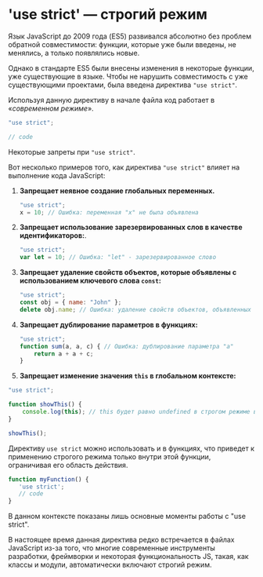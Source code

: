 # 'use strict' — строгий режим

Язык JavaScript до 2009 года (ES5) развивался абсолютно без проблем обратной совместимости: функции, которые уже были
введены, не менялись, а только появлялись новые.

Однако в стандарте ES5 были внесены изменения в некоторые функции, уже существующие в языке. Чтобы не нарушить
совместимость с уже существующими проектами, была введена директива `"use strict"`.

Используя данную директиву в начале файла код работает в «_современном режиме_».

```js
"use strict";

// code
```

Некоторые запреты при `"use strict"`.

Вот несколько примеров того, как директива `"use strict"` влияет на выполнение кода JavaScript:

1. **Запрещает неявное создание глобальных переменных.**
   ```javascript
   "use strict";
   x = 10; // Ошибка: переменная "x" не была объявлена
   ```

2. **Запрещает использование зарезервированных слов в качестве идентификаторов:**.
   ```javascript
   "use strict";
   var let = 10; // Ошибка: "let" - зарезервированное слово
   ```

3. **Запрещает удаление свойств объектов, которые объявлены с использованием ключевого слова `const`:**
   ```javascript
   "use strict";
   const obj = { name: "John" };
   delete obj.name; // Ошибка: удаление свойств объектов, объявленных через const, запрещено в строгом режиме
   ```

4. **Запрещает дублирование параметров в функциях:**
   ```javascript
   "use strict";
   function sum(a, a, c) { // Ошибка: дублирование параметра "a"
       return a + a + c;
   }
   ```

5. **Запрещает изменение значения `this` в глобальном контексте:**
```javascript
"use strict";

function showThis() {
    console.log(this); // this будет равно undefined в строгом режиме в глобальном контексте
}

showThis();
```

Директиву `use strict` можно использовать и в функциях, что приведет к применению строгого режима только внутри этой функции, ограничивая его область действия.
```js
function myFunction() {
   'use strict';
   // code
}
```


В данном контексте показаны лишь основные моменты работы с "use strict".

В настоящее время данная директива редко встречается в файлах JavaScript из-за того, что многие современные инструменты разработки, фреймворки и некоторая функциональность JS, такая, как классы и модули, автоматически включают строгий режим.
